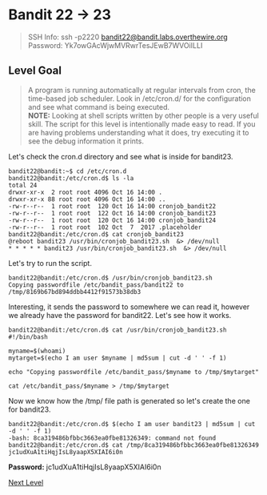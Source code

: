 
# Bandit 22 -> 23
> SSH Info: ssh -p2220 bandit22@bandit.labs.overthewire.org  
> Password: Yk7owGAcWjwMVRwrTesJEwB7WVOiILLI


 ## Level Goal  
>A program is running automatically at regular intervals from cron, the time-based job scheduler. Look in /etc/cron.d/ for the configuration and see what command is being executed.  
**NOTE:** Looking at shell scripts written by other people is a very useful skill. The script for this level is intentionally made easy to read. If you are having problems understanding what it does, try executing it to see the debug information it prints.

Let's check the cron.d directory and see what is inside for bandit23.

```
bandit22@bandit:~$ cd /etc/cron.d
bandit22@bandit:/etc/cron.d$ ls -la
total 24
drwxr-xr-x  2 root root 4096 Oct 16 14:00 .
drwxr-xr-x 88 root root 4096 Oct 16 14:00 ..
-rw-r--r--  1 root root  120 Oct 16 14:00 cronjob_bandit22
-rw-r--r--  1 root root  122 Oct 16 14:00 cronjob_bandit23
-rw-r--r--  1 root root  120 Oct 16 14:00 cronjob_bandit24
-rw-r--r--  1 root root  102 Oct  7  2017 .placeholder
bandit22@bandit:/etc/cron.d$ cat cronjob_bandit23
@reboot bandit23 /usr/bin/cronjob_bandit23.sh  &> /dev/null
* * * * * bandit23 /usr/bin/cronjob_bandit23.sh  &> /dev/null
```
Let's try to run the script.


```
bandit22@bandit:/etc/cron.d$ /usr/bin/cronjob_bandit23.sh
Copying passwordfile /etc/bandit_pass/bandit22 to /tmp/8169b67bd894ddbb4412f91573b38db3
```

Interesting, it sends the password to somewhere we can read it, however we already have the password for bandit22.
Let's see how it works.

```
bandit22@bandit:/etc/cron.d$ cat /usr/bin/cronjob_bandit23.sh
#!/bin/bash

myname=$(whoami)
mytarget=$(echo I am user $myname | md5sum | cut -d ' ' -f 1)

echo "Copying passwordfile /etc/bandit_pass/$myname to /tmp/$mytarget"

cat /etc/bandit_pass/$myname > /tmp/$mytarget

```
Now we know how the /tmp/ file path is generated so let's create the one for bandit23. 

```
bandit22@bandit:/etc/cron.d$ $(echo I am user bandit23 | md5sum | cut -d ' ' -f 1)
-bash: 8ca319486bfbbc3663ea0fbe81326349: command not found
bandit22@bandit:/etc/cron.d$ cat /tmp/8ca319486bfbbc3663ea0fbe81326349
jc1udXuA1tiHqjIsL8yaapX5XIAI6i0n
```

**Password:** jc1udXuA1tiHqjIsL8yaapX5XIAI6i0n


[Next Level](https://github.com/ShumaherK/Bandit-Writeups/blob/master/Bandit%2023%20--%2024/README.md)
